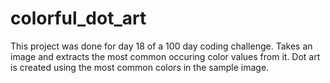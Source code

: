 # colorful_dot_art

This project was done for day 18 of a 100 day coding challenge. Takes an image and extracts the most common occuring color values from it.
Dot art is created using the most common colors in the sample image.
